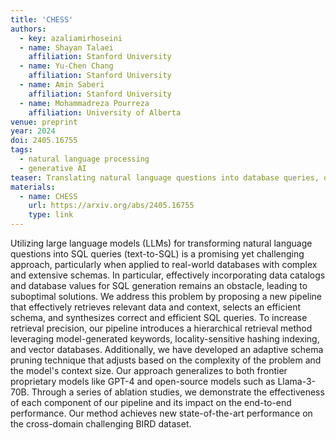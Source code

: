 ```yaml
---
title: 'CHESS'
authors:
  - key: azaliamirhoseini
  - name: Shayan Talaei
    affiliation: Stanford University
  - name: Yu-Chen Chang
    affiliation: Stanford University
  - name: Amin Saberi
    affiliation: Stanford University
  - name: Mohammadreza Pourreza
    affiliation: University of Alberta
venue: preprint
year: 2024
doi: 2405.16755​
tags:
  - natural language processing
  - generative AI
teaser: Translating natural language questions into database queries, or text-to-SQL, is a long-standing research problem. This issue has been exacerbated in recent years due to the growing complexity of databases, driven by the increasing sizes of schemas (sets of columns and tables), values (content), and catalogs (metadata describing schemas and values) stored within them. 
materials:
  - name: CHESS
    url: https://arxiv.org/abs/2405.16755
    type: link
---
```

Utilizing large language models (LLMs) for transforming natural language questions into SQL queries (text-to-SQL) is a promising yet challenging approach, particularly when applied to real-world databases with complex and extensive schemas. In particular, effectively incorporating data catalogs and database values for SQL generation remains an obstacle, leading to suboptimal solutions. We address this problem by proposing a new pipeline that effectively retrieves relevant data and context, selects an efficient schema, and synthesizes correct and efficient SQL queries. To increase retrieval precision, our pipeline introduces a hierarchical retrieval method leveraging model-generated keywords, locality-sensitive hashing indexing, and vector databases. Additionally, we have developed an adaptive schema pruning technique that adjusts based on the complexity of the problem and the model's context size. Our approach generalizes to both frontier proprietary models like GPT-4 and open-source models such as Llama-3-70B. Through a series of ablation studies, we demonstrate the effectiveness of each component of our pipeline and its impact on the end-to-end performance. Our method achieves new state-of-the-art performance on the cross-domain challenging BIRD dataset.
